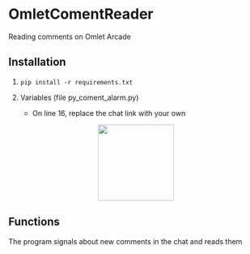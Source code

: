 # OmletComentReader

Reading comments on Omlet Arcade

## Installation

1. `pip install -r requirements.txt` 

2. Variables (file py_coment_alarm.py)

    *  On line 16, replace the chat link with your own
  
  <p align="center">
  <img src="https://user-images.githubusercontent.com/87089735/228644207-716bf15d-a2c2-43b4-9eb1-c09c3f6e3065.png" height="150px"> 
  <p>
  
## Functions

The program signals about new comments in the chat and reads them

